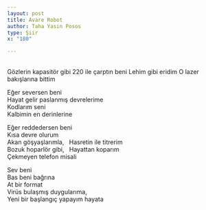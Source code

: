 ```yaml
---
layout: post
title: Avare Robot
author: Taha Yasin Posos
type: Şiir
x: "180"

---
```

<br/>
Gözlerin kapasitör gibi  
220 ile çarptın beni  
Lehim gibi eridim  
O lazer bakışlarına bittim   

Eğer seversen beni  
Hayat gelir paslanmış devrelerime  
Kodlarım seni  
Kalbimin en derinlerine  

Eğer reddedersen beni  
Kısa devre olurum  
Akan göşyaşlarımla,  
Hasretin ile titrerim  
Bozuk hoparlör gibi,  
Hayattan koparım  
Çekmeyen telefon misali  

Sev beni  
Bas beni bağrına  
At bir format  
Virüs bulaşmış duygularıma,  
Yeni bir başlangıç yapayım hayata  
